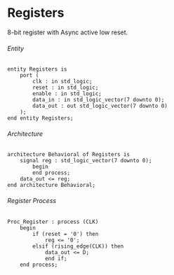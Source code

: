 # Registers

8-bit register with Async active low reset.

###### Entity
```
entity Registers is
    port (
        clk : in std_logic;
        reset : in std_logic;
        enable : in std_logic;
        data_in : in std_logic_vector(7 downto 0);
        data_out : out std_logic_vector(7 downto 0)
    );
end entity Registers;
```

###### Architecture
```
architecture Behavioral of Registers is
    signal reg : std_logic_vector(7 downto 0);
        begin
        end process;
    data_out <= reg;
end architecture Behavioral;
```

###### Register Process
```
Proc_Register : process (CLK)
    begin
        if (reset = '0') then
            reg <= '0';
        elsif (rising_edge(CLK)) then
            data_out <= D;
            end if;
    end process;
```